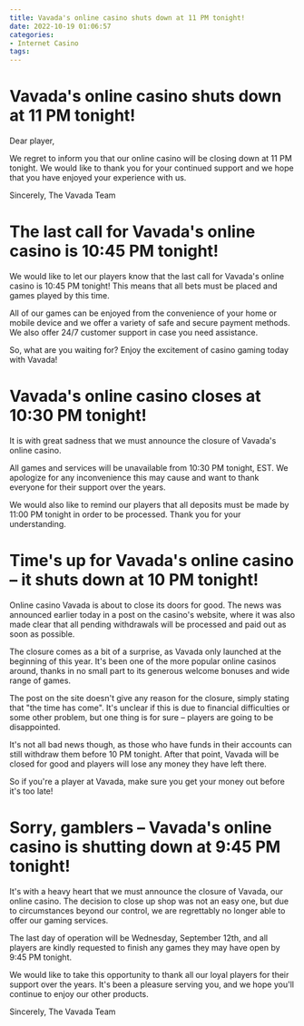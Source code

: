 ```yaml
---
title: Vavada's online casino shuts down at 11 PM tonight!
date: 2022-10-19 01:06:57
categories:
- Internet Casino
tags:
---
```



#  Vavada's online casino shuts down at 11 PM tonight!

Dear player,

We regret to inform you that our online casino will be closing down at 11 PM tonight. We would like to thank you for your continued support and we hope that you have enjoyed your experience with us.

Sincerely,
The Vavada Team

#  The last call for Vavada's online casino is 10:45 PM tonight!

We would like to let our players know that the last call for Vavada's online casino is 10:45 PM tonight! This means that all bets must be placed and games played by this time.

All of our games can be enjoyed from the convenience of your home or mobile device and we offer a variety of safe and secure payment methods. We also offer 24/7 customer support in case you need assistance.

So, what are you waiting for? Enjoy the excitement of casino gaming today with Vavada!

#  Vavada's online casino closes at 10:30 PM tonight!

It is with great sadness that we must announce the closure of Vavada's online casino.

All games and services will be unavailable from 10:30 PM tonight, EST. We apologize for any inconvenience this may cause and want to thank everyone for their support over the years.

We would also like to remind our players that all deposits must be made by 11:00 PM tonight in order to be processed. Thank you for your understanding.

#  Time's up for Vavada's online casino – it shuts down at 10 PM tonight!

Online casino Vavada is about to close its doors for good. The news was announced earlier today in a post on the casino's website, where it was also made clear that all pending withdrawals will be processed and paid out as soon as possible.

The closure comes as a bit of a surprise, as Vavada only launched at the beginning of this year. It's been one of the more popular online casinos around, thanks in no small part to its generous welcome bonuses and wide range of games.

The post on the site doesn't give any reason for the closure, simply stating that "the time has come". It's unclear if this is due to financial difficulties or some other problem, but one thing is for sure – players are going to be disappointed.

It's not all bad news though, as those who have funds in their accounts can still withdraw them before 10 PM tonight. After that point, Vavada will be closed for good and players will lose any money they have left there.

So if you're a player at Vavada, make sure you get your money out before it's too late!

#  Sorry, gamblers – Vavada's online casino is shutting down at 9:45 PM tonight!

It's with a heavy heart that we must announce the closure of Vavada, our online casino. The decision to close up shop was not an easy one, but due to circumstances beyond our control, we are regrettably no longer able to offer our gaming services.

The last day of operation will be Wednesday, September 12th, and all players are kindly requested to finish any games they may have open by 9:45 PM tonight.

We would like to take this opportunity to thank all our loyal players for their support over the years. It's been a pleasure serving you, and we hope you'll continue to enjoy our other products.

Sincerely,
The Vavada Team